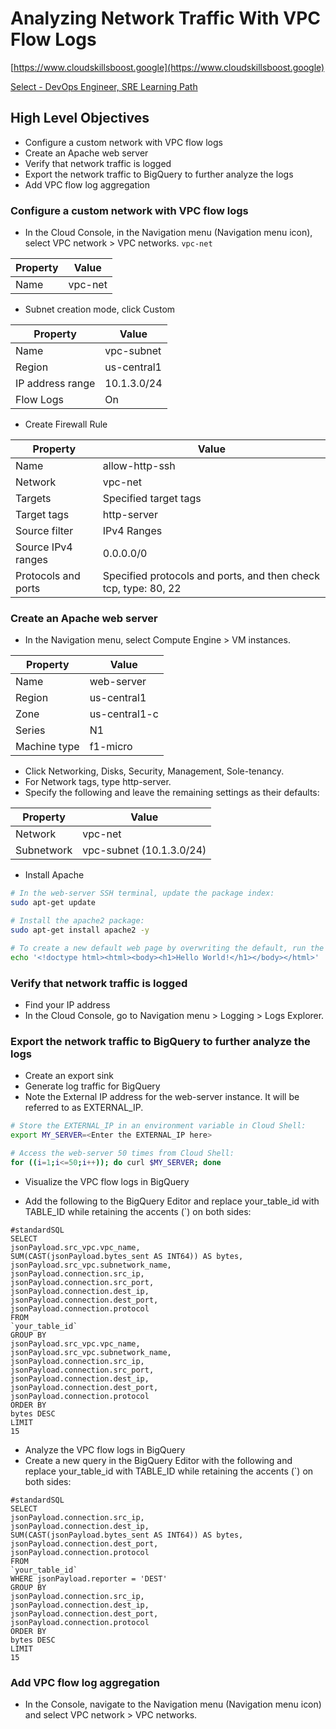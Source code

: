 # Analyzing Network Traffic With VPC Flow Logs

[https://www.cloudskillsboost.google](https://www.cloudskillsboost.google)

[Select - DevOps Engineer, SRE Learning Path](https://www.cloudskillsboost.google/paths)

## High Level Objectives

- Configure a custom network with VPC flow logs
- Create an Apache web server
- Verify that network traffic is logged
- Export the network traffic to BigQuery to further analyze the logs
- Add VPC flow log aggregation

### Configure a custom network with VPC flow logs

- In the Cloud Console, in the Navigation menu (Navigation menu icon), select VPC network > VPC networks.  `vpc-net`


| Property    | Value           |
|-------------|-----------------|
| Name        | vpc-net         |


- Subnet creation mode, click Custom

| Property         | Value       |
|------------------|-------------|
| Name             | vpc-subnet  |
| Region           | us-central1 |
| IP address range | 10.1.3.0/24 |
| Flow Logs        | On          |


- Create Firewall Rule

| Property            | Value                                                           |
|---------------------|-----------------------------------------------------------------|
| Name                | allow-http-ssh                                                  |
| Network             | vpc-net                                                         |
| Targets             | Specified target tags                                           |
| Target tags         | http-server                                                     |
| Source filter       | IPv4 Ranges                                                     |
| Source IPv4 ranges  | 0.0.0.0/0                                                       |
| Protocols and ports | Specified protocols and ports, and then check tcp, type: 80, 22 |

### Create an Apache web server

- In the Navigation menu, select Compute Engine > VM instances.

| Property     | Value         |
|--------------|---------------|
| Name         | web-server    |
| Region       | us-central1   |
| Zone         | us-central1-c |
| Series       | N1            |
| Machine type | f1-micro      |

- Click Networking, Disks, Security, Management, Sole-tenancy.
- For Network tags, type http-server.
- Specify the following and leave the remaining settings as their defaults:

| Property   | Value                    |
|------------|--------------------------|
| Network    | vpc-net                  |
| Subnetwork | vpc-subnet (10.1.3.0/24) |


- Install Apache

```bash
# In the web-server SSH terminal, update the package index:
sudo apt-get update

# Install the apache2 package:
sudo apt-get install apache2 -y

# To create a new default web page by overwriting the default, run the following:
echo '<!doctype html><html><body><h1>Hello World!</h1></body></html>' | sudo tee /var/www/html/index.html
```

### Verify that network traffic is logged

- Find your IP address
- In the Cloud Console, go to Navigation menu > Logging > Logs Explorer.


### Export the network traffic to BigQuery to further analyze the logs

- Create an export sink
- Generate log traffic for BigQuery
- Note the External IP address for the web-server instance. It will be referred to as EXTERNAL_IP.

```bash
# Store the EXTERNAL_IP in an environment variable in Cloud Shell:
export MY_SERVER=<Enter the EXTERNAL_IP here>

# Access the web-server 50 times from Cloud Shell:
for ((i=1;i<=50;i++)); do curl $MY_SERVER; done
```

- Visualize the VPC flow logs in BigQuery

- Add the following to the BigQuery Editor and replace your_table_id with TABLE_ID while retaining the accents (`) on both sides:

```roomsql
#standardSQL
SELECT
jsonPayload.src_vpc.vpc_name,
SUM(CAST(jsonPayload.bytes_sent AS INT64)) AS bytes,
jsonPayload.src_vpc.subnetwork_name,
jsonPayload.connection.src_ip,
jsonPayload.connection.src_port,
jsonPayload.connection.dest_ip,
jsonPayload.connection.dest_port,
jsonPayload.connection.protocol
FROM
`your_table_id`
GROUP BY
jsonPayload.src_vpc.vpc_name,
jsonPayload.src_vpc.subnetwork_name,
jsonPayload.connection.src_ip,
jsonPayload.connection.src_port,
jsonPayload.connection.dest_ip,
jsonPayload.connection.dest_port,
jsonPayload.connection.protocol
ORDER BY
bytes DESC
LIMIT
15
```

- Analyze the VPC flow logs in BigQuery
- Create a new query in the BigQuery Editor with the following and replace your_table_id with TABLE_ID while retaining the accents (`) on both sides:

```roomsql
#standardSQL
SELECT
jsonPayload.connection.src_ip,
jsonPayload.connection.dest_ip,
SUM(CAST(jsonPayload.bytes_sent AS INT64)) AS bytes,
jsonPayload.connection.dest_port,
jsonPayload.connection.protocol
FROM
`your_table_id`
WHERE jsonPayload.reporter = 'DEST'
GROUP BY
jsonPayload.connection.src_ip,
jsonPayload.connection.dest_ip,
jsonPayload.connection.dest_port,
jsonPayload.connection.protocol
ORDER BY
bytes DESC
LIMIT
15
```



### Add VPC flow log aggregation

- In the Console, navigate to the Navigation menu (Navigation menu icon) and select VPC network > VPC networks.


